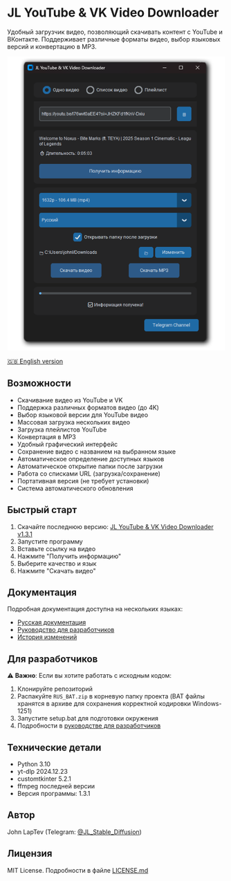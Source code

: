 # JL YouTube & VK Video Downloader

Удобный загрузчик видео, позволяющий скачивать контент с YouTube и ВКонтакте. Поддерживает различные форматы видео, выбор языковых версий и конвертацию в MP3.

![Интерфейс программы](docs/img/app.png)

[🇬🇧 English version](README.md)

## Возможности
- Скачивание видео из YouTube и VK
- Поддержка различных форматов видео (до 4K)
- Выбор языковой версии для YouTube видео
- Массовая загрузка нескольких видео
- Загрузка плейлистов YouTube
- Конвертация в MP3
- Удобный графический интерфейс
- Сохранение видео с названием на выбранном языке
- Автоматическое определение доступных языков
- Автоматическое открытие папки после загрузки
- Работа со списками URL (загрузка/сохранение)
- Портативная версия (не требует установки)
- Система автоматического обновления

## Быстрый старт
1. Скачайте последнюю версию: [JL YouTube & VK Video Downloader v1.3.1](https://github.com/John-LapTev/jl-youtube-vk-downloader/releases/download/v1.3.1/JL.YouTube.VK.Video.Downloader.v1.3.1.exe)
2. Запустите программу
3. Вставьте ссылку на видео
4. Нажмите "Получить информацию"
5. Выберите качество и язык
6. Нажмите "Скачать видео"

## Документация
Подробная документация доступна на нескольких языках:
- [Русская документация](docs/ru/GUIDE.md)
- [Руководство для разработчиков](docs/ru/CONTRIBUTING.md)
- [История изменений](docs/ru/CHANGELOG.md)

## Для разработчиков
⚠️ **Важно**: Если вы хотите работать с исходным кодом:
1. Клонируйте репозиторий
2. Распакуйте `RUS_BAT.zip` в корневую папку проекта (BAT файлы хранятся в архиве для сохранения корректной кодировки Windows-1251)
3. Запустите setup.bat для подготовки окружения
4. Подробности в [руководстве для разработчиков](docs/ru/CONTRIBUTING.md)

## Технические детали
- Python 3.10
- yt-dlp 2024.12.23
- customtkinter 5.2.1
- ffmpeg последней версии
- Версия программы: 1.3.1

## Автор
John LapTev (Telegram: [@JL_Stable_Diffusion](https://t.me/JL_Stable_Diffusion))

## Лицензия
MIT License. Подробности в файле [LICENSE.md](LICENSE.md)